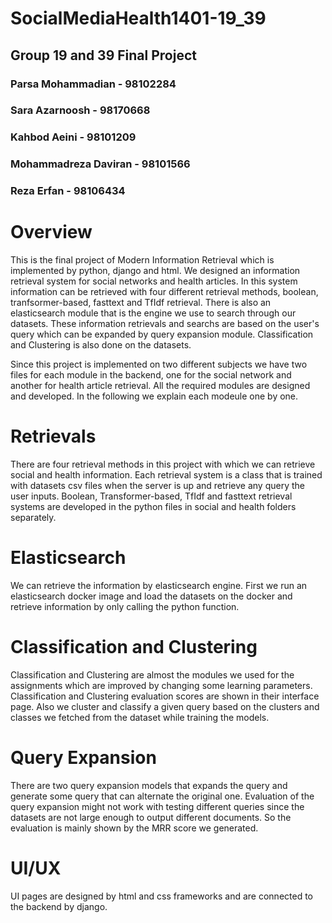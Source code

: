 # SocialMediaHealth1401-19_39
## Group 19 and 39 Final Project 
### Parsa Mohammadian - 98102284
### Sara Azarnoosh - 98170668
### Kahbod Aeini - 98101209
### Mohammadreza Daviran - 98101566
### Reza Erfan - 98106434 



# Overview
This is the final project of Modern Information Retrieval which is implemented by python, django and html. We designed an information retrieval system for social networks and health articles. In this system information can be retrieved with four different retrieval methods, boolean, tranfsormer-based, fasttext and TfIdf retrieval. There is also an elasticsearch module that is the engine we use to search through our datasets. These information retrievals and searchs are based on the user's query which can be expanded by query expansion module. Classification and Clustering is also done on the datasets.


Since this project is implemented on two different subjects we have two files for each module in the backend, one for the social network and another for health article retrieval. All the required modules are designed and developed. In the following we explain each modeule one by one.

# Retrievals
There are four retrieval methods in this project with which we can retrieve social and health information. Each retrieval system is a class that is trained with datasets csv files when the server is up and retrieve any query the user inputs. Boolean, Transformer-based, TfIdf and fasttext retrieval systems are developed in the python files in social and health folders separately.

# Elasticsearch
We can retrieve the information by elasticsearch engine. First we run an elasticsearch docker image and load the datasets on the docker and retrieve information by only calling the python function.

# Classification and Clustering
Classification and Clustering are almost the modules we used for the assignments which are improved by changing some learning parameters. Classification and Clustering evaluation scores are shown in their interface page. Also we cluster and classify a given query based on the clusters and classes we fetched from the dataset while training the models.

# Query Expansion
There are two query expansion models that expands the query and generate some query that can alternate the original one. Evaluation of the query expansion might not work with testing different queries since the datasets are not large enough to output different documents. So the evaluation is mainly shown by the MRR score we generated.

# UI/UX
UI pages are designed by html and css frameworks and are connected to the backend by django.
